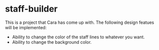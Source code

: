 # staff-builder
This is a project that Cara has come up with. The following design featues will be implemented:
- Ability to change the color of the staff lines to whatever you want.
- Ability to change the background color.
